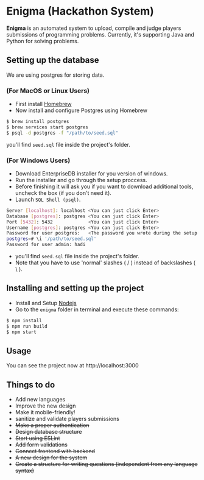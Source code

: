 <!-- markdownlint-disable MD001 MD014 -->

# Enigma (Hackathon System)

**Enigma** is an automated system to upload, compile and judge players submissions of programming problems. Currently, it's supporting Java and Python for solving problems.

## Setting up the database

We are using postgres for storing data.

### (For MacOS or Linux Users)

- First install [Homebrew](https://brew.sh/)
- Now install and configure Postgres using Homebrew

```bash
$ brew install postgres
$ brew services start postgres
$ psql -d postgres -f "/path/to/seed.sql"
```

you'll find `seed.sql` file inside the project's folder.

### (For Windows Users)

- Download EnterpriseDB installer for you version of windows.
- Run the installer and go through the setup proccess.
- Before finishing it will ask you if you want to download additional tools, uncheck the box (if you don't need it).
- Launch `SQL Shell (psql)`.

```bash
Server [localhost]: localhost <You can just click Enter>
Database [postgres]: postgres <You can just click Enter>
Port [5432]: 5432             <You can just click Enter>
Username [postgres]: postgres <You can just click Enter>
Password for user postgres:   <The password you wrote during the setup proccess>
postgres=# \i '/path/to/seed.sql'
Password for user admin: hadi
```

- you'll find `seed.sql` file inside the project's folder.
- Note that you have to use 'normal' slashes ( / ) instead of backslashes ( \\ ).

## Installing and setting up the project

- Install and Setup [Nodejs](http://nodejs.org)
- Go to the `enigma` folder in terminal and execute these commands:

```bash
$ npm install
$ npm run build
$ npm start
```

## Usage

You can see the project now at http://localhost:3000

## Things to do

- Add new languages
- Improve the new design
- Make it mobile-friendly!
- sanitize and validate players submissions
- ~~Make a proper authentication~~
- ~~Design database structure~~
- ~~Start using ESLint~~
- ~~Add form validations~~
- ~~Connect frontend with backend~~
- ~~A new design for the system~~
- ~~Create a structure for writing questions (independent from any language syntax)~~
